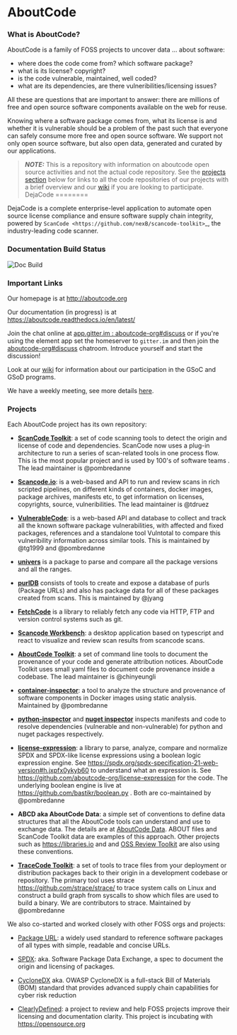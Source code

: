 # AboutCode

### What is AboutCode?

AboutCode is a family of FOSS projects to uncover data ... about software:

-   where does the code come from? which software package?
-   what is its license? copyright?
-   is the code vulnerable, maintained, well coded?
-   what are its dependencies, are there vulneribilities/licensing issues?

All these are questions that are important to answer: there are millions of free
and open source software components available on the web for reuse.

Knowing where a software package comes from, what its license is and whether it
is vulnerable should be a problem of the past such that everyone can safely
consume more free and open source software. We support not only open source
software, but also open data, generated and curated by our applications.

> **_NOTE:_** This is a repository with information on aboutcode open source
> activities and not the actual code repository. See the
> [projects section](https://github.com/aboutcode-org/aboutcode#projects) below
> for links to all the code repositories of our projects with a brief overview
> and our [wiki](https://github.com/aboutcode-org/aboutcode/wiki) if you are
> looking to participate.
>DejaCode
========

DejaCode is a complete enterprise-level application to automate open source license
compliance and ensure software supply chain integrity, powered by
`ScanCode <https://github.com/nexB/scancode-toolkit>`_,
the industry-leading code scanner.

### Documentation Build Status

![Doc Build](https://github.com/aboutcode-org/aboutcode/actions/workflows/docs-ci.yml/badge.svg)

### Important Links

Our homepage is at http://aboutcode.org

Our documentation (in progress) is at
https://aboutcode.readthedocs.io/en/latest/

Join the chat online at
[app.gitter.im : aboutcode-org#discuss](https://app.gitter.im/#/room/#aboutcode-org_discuss:gitter.im)
or if you're using the element app set the homeserver to `gitter.im` and then
join the
[aboutcode-org#discuss](https://matrix.to/#/#aboutcode-org_discuss:gitter.im)
chatroom. Introduce yourself and start the discussion!

Look at our [wiki](https://github.com/aboutcode-org/aboutcode/wiki) for
information about our participation in the GSoC and GSoD programs.

We have a weekly meeting, see more details
[here](https://github.com/aboutcode-org/aboutcode/wiki/MeetingMinutes).

### Projects

Each AboutCode project has its own repository:

-   **[ScanCode Toolkit](https://github.com/aboutcode-org/scancode-toolkit)**: a
    set of code scanning tools to detect the origin and license of code and
    dependencies. ScanCode now uses a plug-in architecture to run a series of
    scan-related tools in one process flow. This is the most popular project and
    is used by 100's of software teams . The lead maintainer is @pombredanne

-   **[Scancode.io](https://github.com/aboutcode-org/scancode.io)**: is a
    web-based and API to run and review scans in rich scripted pipelines, on
    different kinds of containers, docker images, package archives, manifests
    etc, to get information on licenses, copyrights, source, vulneribilities.
    The lead maintainer is @tdruez

-   **[VulnerableCode](https://github.com/aboutcode-org/vulnerablecode)**: is a
    web-based API and database to collect and track all the known software
    package vulnerabilities, with affected and fixed packages, references and a
    standalone tool Vulntotal to compare this vulneribility information across
    similar tools. This is maintained by @tg1999 and @pombredanne

-   **[univers](https://github.com/aboutcode-org/univers)** is a package to
    parse and compare all the package versions and all the ranges.

-   **[purlDB](https://github.com/aboutcode-org/purldb)** consists of tools to
    create and expose a database of purls (Package URLs) and also has package
    data for all of these packages created from scans. This is maintained by
    @jyang

-   **[FetchCode](https://github.com/aboutcode-org/fetchcode)** is a library to
    reliably fetch any code via HTTP, FTP and version control systems such as
    git.

-   **[Scancode Workbench](https://github.com/aboutcode-org/scancode-workbench)**:
    a desktop application based on typescript and react to visualize and review
    scan results from scancode scans.

-   **[AboutCode Toolkit](https://github.com/aboutcode-org/aboutcode-toolkit)**:
    a set of command line tools to document the provenance of your code and
    generate attribution notices. AboutCode Toolkit uses small yaml files to
    document code provenance inside a codebase. The lead maintainer is
    @chinyeungli

-   **[container-inspector](https://github.com/aboutcode-org/container-inspector)**:
    a tool to analyze the structure and provenance of software components in
    Docker images using static analysis. Maintained by @pombredanne

-   **[python-inspector](https://github.com/aboutcode-org/python-inspector)**
    and **[nuget inspector](https://github.com/aboutcode-org/nuget-inspector/)**
    inspects manifests and code to resolve dependencies (vulnerable and
    non-vulnerable) for python and nuget packages respectively.

-   **[license-expression](https://github.com/aboutcode-org/license-expression/)**:
    a library to parse, analyze, compare and normalize SPDX and SPDX-like
    license expressions using a boolean logic expression engine. See
    https://spdx.org/spdx-specification-21-web-version#h.jxpfx0ykyb60 to
    understand what an expression is. See
    https://github.com/aboutcode-org/license-expression for the code. The
    underlying boolean engine is live at https://github.com/bastikr/boolean.py .
    Both are co-maintained by @pombredanne

-   **ABCD aka AboutCode Data**: a simple set of conventions to define data
    structures that all the AboutCode tools can understand and use to exchange
    data. The details are at
    [AboutCode Data](https://aboutcode.readthedocs.io/en/latest/aboutcode-data/abcd.html).
    ABOUT files and ScanCode Toolkit data are examples of this approach. Other
    projects such as https://libraries.io and and
    [OSS Review Toolkit](https://github.com/heremaps/oss-review-toolkit) are
    also using these conventions.

-   **[TraceCode Toolkit](https://github.com/aboutcode-org/tracecode-toolkit)**:
    a set of tools to trace files from your deployment or distribution packages
    back to their origin in a development codebase or repository. The primary
    tool uses strace https://github.com/strace/strace/ to trace system calls on
    Linux and construct a build graph from syscalls to show which files are used
    to build a binary. We are contributors to strace. Maintained by @pombredanne

We also co-started and worked closely with other FOSS orgs and projects:

-   [Package URL](https://github.com/package-url): a widely used standard to
    reference software packages of all types with simple, readable and concise
    URLs.

-   [SPDX](http://SPDX.org): aka. Software Package Data Exchange, a spec to
    document the origin and licensing of packages.

-   [CycloneDX](https://cyclonedx.org) aka. OWASP CycloneDX is a full-stack Bill
    of Materials (BOM) standard that provides advanced supply chain capabilities
    for cyber risk reduction

-   [ClearlyDefined](https://ClearlyDefined.io): a project to review and help
    FOSS projects improve their licensing and documentation clarity. This
    project is incubating with https://opensource.org
